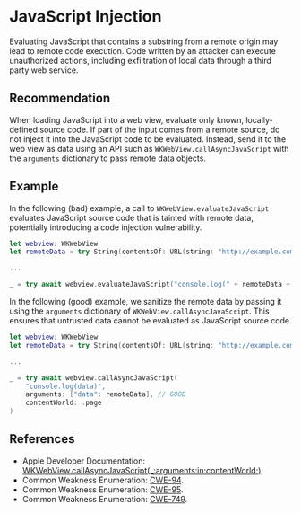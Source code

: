 # JavaScript Injection
Evaluating JavaScript that contains a substring from a remote origin may lead to remote code execution. Code written by an attacker can execute unauthorized actions, including exfiltration of local data through a third party web service.


## Recommendation
When loading JavaScript into a web view, evaluate only known, locally-defined source code. If part of the input comes from a remote source, do not inject it into the JavaScript code to be evaluated. Instead, send it to the web view as data using an API such as `WKWebView.callAsyncJavaScript` with the `arguments` dictionary to pass remote data objects.


## Example
In the following (bad) example, a call to `WKWebView.evaluateJavaScript` evaluates JavaScript source code that is tainted with remote data, potentially introducing a code injection vulnerability.


```swift
let webview: WKWebView
let remoteData = try String(contentsOf: URL(string: "http://example.com/evil.json")!)

...

_ = try await webview.evaluateJavaScript("console.log(" + remoteData + ")") // BAD

```
In the following (good) example, we sanitize the remote data by passing it using the `arguments` dictionary of `WKWebView.callAsyncJavaScript`. This ensures that untrusted data cannot be evaluated as JavaScript source code.


```swift
let webview: WKWebView
let remoteData = try String(contentsOf: URL(string: "http://example.com/evil.json")!)

...

_ = try await webview.callAsyncJavaScript(
    "console.log(data)",
    arguments: ["data": remoteData], // GOOD
    contentWorld: .page
)

```

## References
* Apple Developer Documentation: [WKWebView.callAsyncJavaScript(_:arguments:in:contentWorld:)](https://developer.apple.com/documentation/webkit/wkwebview/3824703-callasyncjavascript)
* Common Weakness Enumeration: [CWE-94](https://cwe.mitre.org/data/definitions/94.html).
* Common Weakness Enumeration: [CWE-95](https://cwe.mitre.org/data/definitions/95.html).
* Common Weakness Enumeration: [CWE-749](https://cwe.mitre.org/data/definitions/749.html).
